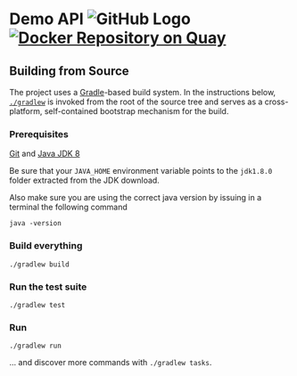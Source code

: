 # Demo API ![GitHub Logo](https://travis-ci.org/mrolla/demo-api.svg?branch=master) [![Docker Repository on Quay](https://quay.io/repository/mrolla/demo-api/status "Docker Repository on Quay")](https://quay.io/repository/mrolla/demo-api)

## Building from Source
The project uses a [Gradle][]-based build system. In the instructions
below, [`./gradlew`][] is invoked from the root of the source tree and serves as
a cross-platform, self-contained bootstrap mechanism for the build.

### Prerequisites

[Git][] and [Java JDK 8][JDK8 build]

Be sure that your `JAVA_HOME` environment variable points to the `jdk1.8.0` folder
extracted from the JDK download.

Also make sure you are using the correct java version by issuing in a terminal the following
command

    java -version

### Build everything
    ./gradlew build

### Run the test suite
    ./gradlew test

### Run
    ./gradlew run

... and discover more commands with `./gradlew tasks`.


[Gradle]: http://gradle.org
[`./gradlew`]: http://vimeo.com/34436402
[Git]: http://help.github.com/set-up-git-redirect
[JDK8 build]: http://www.oracle.com/technetwork/java/javase/downloads